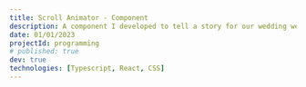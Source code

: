 ```yaml
---
title: Scroll Animator - Component
description: A component I developed to tell a story for our wedding website
date: 01/01/2023
projectId: programming
# published: true
dev: true
technologies: [Typescript, React, CSS]
---
```


